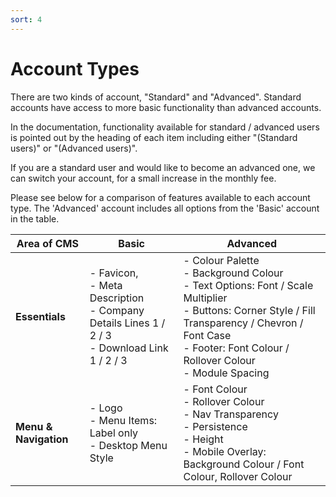 ```yaml
---
sort: 4
---
```


# Account Types

There are two kinds of account, "Standard" and "Advanced". Standard accounts have access to more basic functionality than advanced accounts.

In the documentation, functionality available for standard / advanced users is pointed out by the heading of each item including either "(Standard users)" or "(Advanced users)".

If you are a standard user and would like to become an advanced one, we can switch your account, for a small increase in the monthly fee.

Please see below for a comparison of features available to each account type. The 'Advanced' account includes all options from the 'Basic' account in the table.

| Area of CMS  | Basic | Advanced |
| --- | --- | --- |
| **Essentials** | - Favicon, <br>- Meta Description <br>- Company Details Lines 1 / 2 / 3 <br>- Download Link 1 / 2 / 3 | - Colour Palette <br>- Background Colour <br>- Text Options: Font / Scale Multiplier <br>- Buttons: Corner Style / Fill Transparency / Chevron / Font Case <br>- Footer: Font Colour / Rollover Colour <br>- Module Spacing |
| **Menu & Navigation** | - Logo <br>- Menu Items: Label only <br>- Desktop Menu Style | - Font Colour<br>- Rollover Colour<br>- Nav Transparency <br>- Persistence <br>- Height<br>- Mobile Overlay: Background Colour / Font Colour, Rollover Colour |